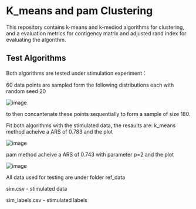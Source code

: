 # K_means and pam Clustering
 
This repository contains k-means and k-mediod algorithms for clustering, and a evaluation metrics for contigency matrix and adjusted rand index for evaluating the algorithm.

## Test Algorithms
Both algorithms are tested under stimulation experiment：

60 data points are sampled form the following distributions each with random seed 20

![image](https://user-images.githubusercontent.com/47229849/167925101-85ebab7c-9909-44b4-8b5b-40c95d6ffff4.png)

to then concantenate these points sequentially to form a sample of size  180.

Fit both algorithms with the stimulated data, the resaults are:
k_means method acheive a ARS of 0.783 and the plot


![image](https://user-images.githubusercontent.com/47229849/167925782-e5b10f2c-76de-4699-bf0e-f36217fae4f9.png)


pam method acheive a ARS of 0.743 with parameter p=2 and the plot


![image](https://user-images.githubusercontent.com/47229849/167925970-1c405b18-4133-4914-87f1-33aa8d3d8ba3.png)


All data used for testing are under folder ref_data 

  sim.csv - stimulated data 
  
  sim_labels.csv - stimulated labels 
